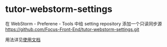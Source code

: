 # tutor-webstorm-settings

在 WebStorm - Preferene - Tools 中给 setting repository 添加一个只读同步源 <https://github.com/Focus-Front-End/tutor-webstorm-settings.git>

用法详见[使用文档](https://marketplace.visualstudio.com/items?itemName=hijiangtao.tutor-code-snippets)
